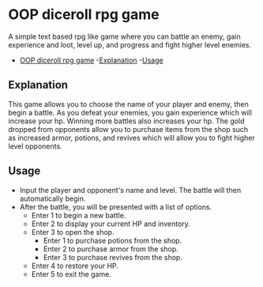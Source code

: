 # OOP diceroll rpg game
A simple text based rpg like game where you can battle an enemy, gain experience and loot, level up, and progress and fight higher level enemies.

- [OOP diceroll rpg game](#oop-diceroll-rpg-game)
    -[Explanation](#explanation)
    -[Usage](#usage)

## Explanation
This game allows you to choose the name of your player and enemy, then begin a battle. As you defeat your enemies, you gain experience which will increase your hp. Winning more battles also increases your hp. The gold dropped from opponents allow you to purchase items from the shop such as increased armor, potions, and revives which will allow you to fight higher level opponents.

## Usage
* Input the player and opponent's name and level. The battle will then automatically begin.
* After the battle, you will be presented with a list of options.
    * Enter 1 to begin a new battle.
    * Enter 2 to display your current HP and inventory.
    * Enter 3 to open the shop.
        * Enter 1 to purchase potions from the shop.
        * Enter 2 to purchase armor from the shop.
        * Enter 3 to purchase revives from the shop.
    * Enter 4 to restore your HP.
    * Enter 5 to exit the game.